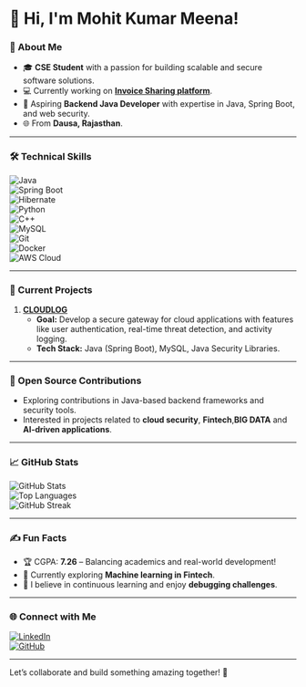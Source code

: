 # 👋 Hi, I'm Mohit Kumar Meena! 

### 🚀 About Me
- 🎓 **CSE Student** with a passion for building scalable and secure software solutions.
- 💻 Currently working on **[Invoice Sharing platform](https://github.com/mohitkmeena/CashFlowMate)**.
- 🌟 Aspiring **Backend Java Developer** with expertise in Java, Spring Boot, and web security.
- 🌐 From **Dausa, Rajasthan**.

---

### 🛠️ Technical Skills
![Java](https://img.shields.io/badge/Java-ED8B00?style=for-the-badge&logo=java&logoColor=white)  
![Spring Boot](https://img.shields.io/badge/Spring_Boot-6DB33F?style=for-the-badge&logo=spring-boot&logoColor=white)  
![Hibernate](https://img.shields.io/badge/Hibernate-59666C?style=for-the-badge&logo=hibernate&logoColor=white)  
![Python](https://img.shields.io/badge/Python-3776AB?style=for-the-badge&logo=python&logoColor=white)  
![C++](https://img.shields.io/badge/C++-00599C?style=for-the-badge&logo=cplusplus&logoColor=white)  
![MySQL](https://img.shields.io/badge/MySQL-4479A1?style=for-the-badge&logo=mysql&logoColor=white)  
![Git](https://img.shields.io/badge/Git-F05032?style=for-the-badge&logo=git&logoColor=white)  
![Docker](https://img.shields.io/badge/Docker-2496ED?style=for-the-badge&logo=docker&logoColor=white)  
![AWS Cloud](https://img.shields.io/badge/AWS-232F3E?style=for-the-badge&logo=amazonaws&logoColor=white)  

---

### 🔭 Current Projects
1. **[CLOUDLOG](https://github.com/mohitkmeena/CloudLog.git)**  
   - **Goal:** Develop a secure gateway for cloud applications with features like user authentication, real-time threat detection, and activity logging.  
   - **Tech Stack:** Java (Spring Boot), MySQL, Java Security Libraries.

---

### 🌱 Open Source Contributions
- Exploring contributions in Java-based backend frameworks and security tools.
- Interested in projects related to **cloud security**, **Fintech**,**BIG DATA** and **AI-driven applications**.

---

### 📈 GitHub Stats
![GitHub Stats](https://github-readme-stats.vercel.app/api?username=mohitkmeena&show_icons=true&theme=radical)  
![Top Languages](https://github-readme-stats.vercel.app/api/top-langs/?username=mohitkmeena&layout=compact&theme=radical)  
![GitHub Streak](https://github-readme-streak-stats.herokuapp.com/?user=mohitkmeena&theme=radical)  

---

### ✍️ Fun Facts
- 🏆 CGPA: **7.26** – Balancing academics and real-world development!
- 🔎 Currently exploring **Machine learning in Fintech**.
- 🌟 I believe in continuous learning and enjoy **debugging challenges**.

---

### 🌐 Connect with Me
[![LinkedIn](https://img.shields.io/badge/LinkedIn-Mohit%20Kumar%20Meena-blue?style=for-the-badge&logo=linkedin&logoColor=white)](https://www.linkedin.com/in/mohitkmeena)  
[![GitHub](https://img.shields.io/badge/GitHub-Mohit%20Kumar%20Meena-black?style=for-the-badge&logo=github&logoColor=white)](https://github.com/mohitkmeena)

---

Let’s collaborate and build something amazing together! 🚀
